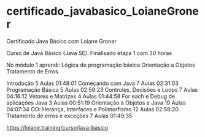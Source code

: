 # certificado_javabasico_LoianeGroner
Certificado Java Básico com Loiane Groner


Curso de Java Básico (Java SE).
Finalisado etapa 1 com 30 horas

No módulo 1 aprendi:
Lógica de programação básica
Orientação a Objetos
Tratamento de Erros

Introdução
5 Aulas 01:48:01
Começando com Java
7 Aulas 02:31:03
Programação Básica
5 Aulas 02:59:23
Controles, Decisões e Loops
7 Aulas 04:16:12
Vetores e Matrizes
4 Aulas 01:44:58
For each e Debug de aplicações Java
3 Aulas 00:51:19
Orientação à Objetos e Java
19 Aulas 04:07:34
OO: Herança, Interfaces e Polimorfismo
12 Aulas 02:58:20
Tratamento de erros e exceções
7 Aulas 01:49:35

https://loiane.training/curso/java-basico

